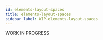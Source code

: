 ```yaml
---
id: elements-layout-spaces
title: elements-layout-spaces
sidebar_label: WIP-elements-layout-spaces
---
```



WORK IN PROGRESS
        